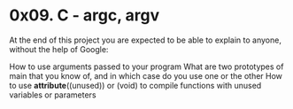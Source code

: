 # 0x09. C - argc, argv

At the end of this project you are expected to be able to explain to anyone,
without the help of Google:

How to use arguments passed to your program
What are two prototypes of main that you know of, and in which case do you use
one or the other
How to use __attribute__((unused)) or (void) to compile functions with unused
variables or parameters



